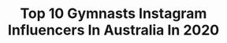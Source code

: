 ---
title: Top 10 Gymnasts Instagram Influencers In Australia In 2020
description: >-
  Find top gymnasts Instagram influencers in Australia in 2020. Most popular hashtags: #splits #throwback #beach #travel.
platform: Instagram
profiles:
  - username: "iamjoycekei"
    fullname: >-
      Joyce Kei | 紀心怡
    location: "Australia"
    followers: 13053
    engagement: 1206
    commentsToLikes: 0.243800
    id: ck5hr4ocku9au0i11gnjm4pkm
    verified: false
    hashtags: "#flexiblefeet, #asianmodel, #australia, #fitgirls"
  - username: "talia_folino"
    fullname: >-
      TALS❤️
    location: "Australia"
    followers: 5510
    engagement: 1075
    commentsToLikes: 0.070563
    id: ck8sz797dncxe0j78gzo9xhvj
    verified: false
    hashtags: "#throwback, #georgiabonorasignatureseries, #letsgoaussie, #day1done"
  - username: "ilaria_fiore_fashionista"
    fullname: >-
      IᒪᗩᖇIᗩ
    location: "Australia"
    followers: 122439
    engagement: 397
    commentsToLikes: 0.040062
    id: ck5bwmqbxm00g0i11y40pdedr
    verified: false
    hashtags: "#bekindalways, #modasport, #sudio, #music"
  - username: "jadecareyy"
    fullname: >-
      Jade Carey
    location: "Australia"
    followers: 36513
    engagement: 1455
    commentsToLikes: 0.009717
    id: ck15qxg4q54bv0i19feeoihyy
    verified: false
    hashtags: "#2020, #roadtotokyo2021, #flashbackfriday"
  - username: "natalie_gymnastics"
    fullname: >-
      Natalie ⭐️|| 15.9k 💕
    location: "Australia"
    followers: 15907
    engagement: 373
    commentsToLikes: 0.122738
    id: ck0tzna9ar03t0i192a0ukrsz
    verified: false
    hashtags: "#tumble, #beach, #mayversmums, #explorepage"
  - username: "courtneytulloch"
    fullname: >-
      Courtney Tulloch
    location: "Australia"
    followers: 40265
    engagement: 378
    commentsToLikes: 0.013229
    id: ck0w5sdcl57ex0i19dctxvgxl
    verified: true
    hashtags: "#levit8challenge, #spagbol, #pli, #focusedenergy"
  - username: "k_castel"
    fullname: >-
      Kimberly M
    location: "Australia"
    followers: 17157
    engagement: 600
    commentsToLikes: 0.010880
    id: ck5c0ptgetm190i114bsmq4ek
    verified: false
    hashtags: "#5yearsmapiful, #chasethevibe"
  - username: "pilot.alexander"
    fullname: >-
      Pilot Alexander
    location: "Australia"
    followers: 74940
    engagement: 426
    commentsToLikes: 0.080287
    id: ck9hb2jc0f45f0j78cq9922hc
    verified: false
    hashtags: "#pianist, #moon, #kualalumpur, #nasa"
  - username: "tumblinghunter"
    fullname: >-
      hunter
    location: "Australia"
    followers: 28930
    engagement: 343
    commentsToLikes: 0.095788
    id: ck5zq8agju4ow0i14x0pli2bp
    verified: false
    hashtags: "#idontlikethisbuthereweare, #recreatekatie, #recreatemalia3, #tumblinghunter"
  - username: "flippinglucyy"
    fullname: >-
      lucyy
    location: "Australia"
    followers: 8713
    engagement: 2296
    commentsToLikes: 0.019563
    id: ck6tum4omh4la0j71mqlztb89
    verified: false
    hashtags: "#roadtumbling, #gymnasticsfails, #fronttoss, #flexiblegirls"
---